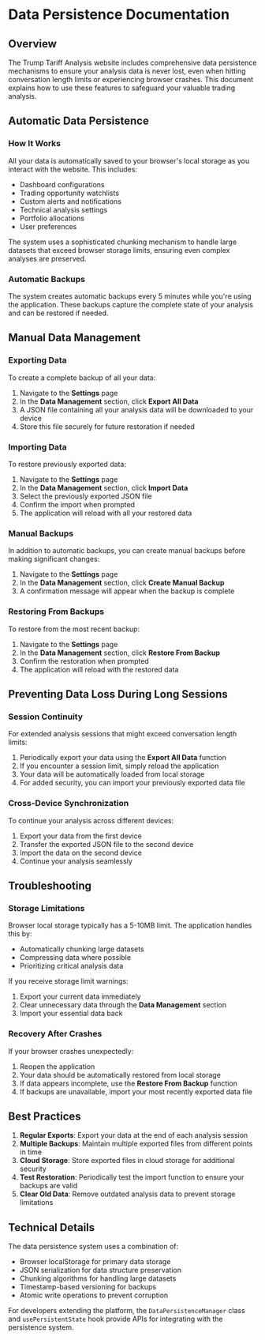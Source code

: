 # Data Persistence Documentation

## Overview

The Trump Tariff Analysis website includes comprehensive data persistence mechanisms to ensure your analysis data is never lost, even when hitting conversation length limits or experiencing browser crashes. This document explains how to use these features to safeguard your valuable trading analysis.

## Automatic Data Persistence

### How It Works

All your data is automatically saved to your browser's local storage as you interact with the website. This includes:

- Dashboard configurations
- Trading opportunity watchlists
- Custom alerts and notifications
- Technical analysis settings
- Portfolio allocations
- User preferences

The system uses a sophisticated chunking mechanism to handle large datasets that exceed browser storage limits, ensuring even complex analyses are preserved.

### Automatic Backups

The system creates automatic backups every 5 minutes while you're using the application. These backups capture the complete state of your analysis and can be restored if needed.

## Manual Data Management

### Exporting Data

To create a complete backup of all your data:

1. Navigate to the **Settings** page
2. In the **Data Management** section, click **Export All Data**
3. A JSON file containing all your analysis data will be downloaded to your device
4. Store this file securely for future restoration if needed

### Importing Data

To restore previously exported data:

1. Navigate to the **Settings** page
2. In the **Data Management** section, click **Import Data**
3. Select the previously exported JSON file
4. Confirm the import when prompted
5. The application will reload with all your restored data

### Manual Backups

In addition to automatic backups, you can create manual backups before making significant changes:

1. Navigate to the **Settings** page
2. In the **Data Management** section, click **Create Manual Backup**
3. A confirmation message will appear when the backup is complete

### Restoring From Backups

To restore from the most recent backup:

1. Navigate to the **Settings** page
2. In the **Data Management** section, click **Restore From Backup**
3. Confirm the restoration when prompted
4. The application will reload with the restored data

## Preventing Data Loss During Long Sessions

### Session Continuity

For extended analysis sessions that might exceed conversation length limits:

1. Periodically export your data using the **Export All Data** function
2. If you encounter a session limit, simply reload the application
3. Your data will be automatically loaded from local storage
4. For added security, you can import your previously exported data file

### Cross-Device Synchronization

To continue your analysis across different devices:

1. Export your data from the first device
2. Transfer the exported JSON file to the second device
3. Import the data on the second device
4. Continue your analysis seamlessly

## Troubleshooting

### Storage Limitations

Browser local storage typically has a 5-10MB limit. The application handles this by:

- Automatically chunking large datasets
- Compressing data where possible
- Prioritizing critical analysis data

If you receive storage limit warnings:

1. Export your current data immediately
2. Clear unnecessary data through the **Data Management** section
3. Import your essential data back

### Recovery After Crashes

If your browser crashes unexpectedly:

1. Reopen the application
2. Your data should be automatically restored from local storage
3. If data appears incomplete, use the **Restore From Backup** function
4. If backups are unavailable, import your most recently exported data file

## Best Practices

1. **Regular Exports**: Export your data at the end of each analysis session
2. **Multiple Backups**: Maintain multiple exported files from different points in time
3. **Cloud Storage**: Store exported files in cloud storage for additional security
4. **Test Restoration**: Periodically test the import function to ensure your backups are valid
5. **Clear Old Data**: Remove outdated analysis data to prevent storage limitations

## Technical Details

The data persistence system uses a combination of:

- Browser localStorage for primary data storage
- JSON serialization for data structure preservation
- Chunking algorithms for handling large datasets
- Timestamp-based versioning for backups
- Atomic write operations to prevent corruption

For developers extending the platform, the `DataPersistenceManager` class and `usePersistentState` hook provide APIs for integrating with the persistence system.

